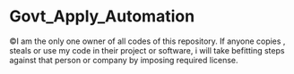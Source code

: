 # Govt_Apply_Automation
©I am the only one owner of all codes of this repository. If anyone copies , steals or use my code in their project or software, i will take befitting steps against that person or company by imposing required license.
